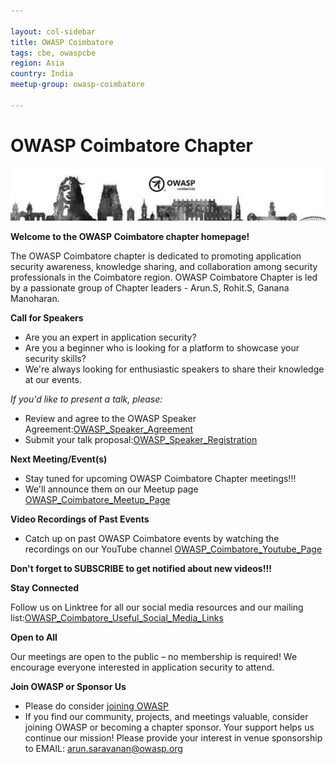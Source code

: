 ```yaml
---

layout: col-sidebar
title: OWASP Coimbatore
tags: cbe, owaspcbe
region: Asia
country: India
meetup-group: owasp-coimbatore

---
```


# OWASP Coimbatore Chapter

![OWASP Coimbatore Chapter](/assets/images/OWASP_Cbe_Banner.png)

**Welcome to the OWASP Coimbatore chapter homepage!**

The OWASP Coimbatore chapter is dedicated to promoting application security awareness, knowledge sharing, and collaboration among security professionals in the Coimbatore region. 
OWASP Coimbatore Chapter is led by a passionate group of Chapter leaders - Arun.S, Rohit.S, Ganana Manoharan.



**Call for Speakers**

* Are you an expert in application security? 
* Are you a beginner who is looking for a platform to showcase your security skills? 
* We're always looking for enthusiastic speakers to share their knowledge at our events. 

*If you'd like to present a talk, please:*

* Review and agree to the OWASP Speaker Agreement:[OWASP_Speaker_Agreement](https://owasp.org/www-policy/legal/speaker-agreement2)
* Submit your talk proposal:[OWASP_Speaker_Registration](https://forms.gle/M7zLHXGAdo38Txo27)



  
**Next Meeting/Event(s)**

* Stay tuned for upcoming OWASP Coimbatore Chapter meetings!!! 
* We'll announce them on our Meetup page [OWASP_Coimbatore_Meetup_Page](https://www.meetup.com/owasp-coimbatore/) 



**Video Recordings of Past Events**

* Catch up on past OWASP Coimbatore events by watching the recordings on our YouTube channel
[OWASP_Coimbatore_Youtube_Page](https://www.youtube.com/owaspcoimbatore) 

**Don't forget to SUBSCRIBE to get notified about new videos!!!**




**Stay Connected**

Follow us on Linktree for all our social media resources and our mailing list:[OWASP_Coimbatore_Useful_Social_Media_Links](https://linktr.ee/OWASP_CBE)  




**Open to All**

Our meetings are open to the public – no membership is required! We encourage everyone interested in application security to attend.




**Join OWASP or Sponsor Us**

* Please do consider [joining OWASP](https://owasp.org/membership/)
* If you find our community, projects, and meetings valuable, consider joining OWASP or becoming a chapter sponsor. Your support helps us continue our mission!
Please provide your interest in venue sponsorship to EMAIL: arun.saravanan@owasp.org

